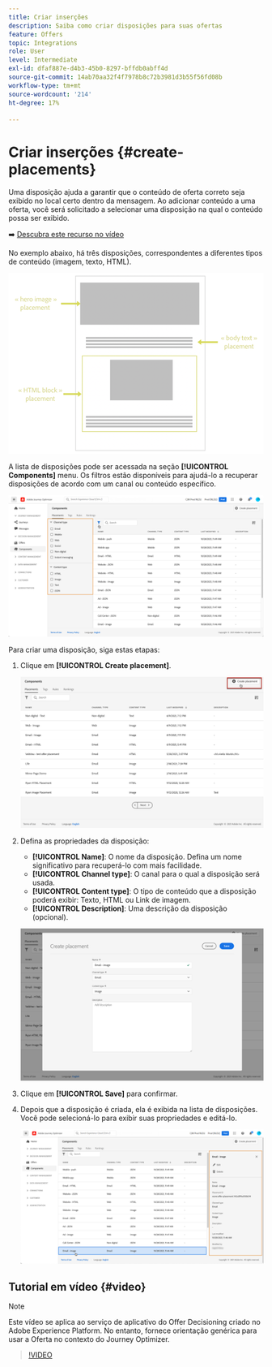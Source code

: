 ```yaml
---
title: Criar inserções
description: Saiba como criar disposições para suas ofertas
feature: Offers
topic: Integrations
role: User
level: Intermediate
exl-id: dfaf887e-d4b3-45b0-8297-bffdb0abff4d
source-git-commit: 14ab70aa32f4f7978b8c72b3981d3b55f56fd08b
workflow-type: tm+mt
source-wordcount: '214'
ht-degree: 17%

---
```


# Criar inserções {#create-placements}

Uma disposição ajuda a garantir que o conteúdo de oferta correto seja exibido no local certo dentro da mensagem. Ao adicionar conteúdo a uma oferta, você será solicitado a selecionar uma disposição na qual o conteúdo possa ser exibido.

➡️ [Descubra este recurso no vídeo](#video)

No exemplo abaixo, há três disposições, correspondentes a diferentes tipos de conteúdo (imagem, texto, HTML).

![](../assets/offers_placement_schema.png)

A lista de disposições pode ser acessada na seção **[!UICONTROL Components]** menu. Os filtros estão disponíveis para ajudá-lo a recuperar disposições de acordo com um canal ou conteúdo específico.

![](../assets/placements_filter.png)

Para criar uma disposição, siga estas etapas:

1. Clique em **[!UICONTROL Create placement]**.

   ![](../assets/offers_placement_creation.png)

1. Defina as propriedades da disposição:

   * **[!UICONTROL Name]**: O nome da disposição. Defina um nome significativo para recuperá-lo com mais facilidade.
   * **[!UICONTROL Channel type]**: O canal para o qual a disposição será usada.
   * **[!UICONTROL Content type]**: O tipo de conteúdo que a disposição poderá exibir: Texto, HTML ou Link de imagem.
   * **[!UICONTROL Description]**: Uma descrição da disposição (opcional).

   ![](../assets/offers_placement_creation_properties.png)

1. Clique em **[!UICONTROL Save]** para confirmar.

1. Depois que a disposição é criada, ela é exibida na lista de disposições. Você pode selecioná-lo para exibir suas propriedades e editá-lo.

   ![](../assets/placement_created.png)

## Tutorial em vídeo {#video}

>[!NOTE]
>
>Este vídeo se aplica ao serviço de aplicativo do Offer Decisioning criado no Adobe Experience Platform. No entanto, fornece orientação genérica para usar a Oferta no contexto do Journey Optimizer.

>[!VIDEO](https://video.tv.adobe.com/v/329372?quality=12)
